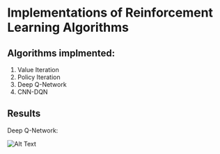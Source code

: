 # Implementations of Reinforcement Learning Algorithms

## Algorithms  implmented:

1. Value Iteration
2. Policy Iteration
3. Deep Q-Network
4. CNN-DQN

## Results

Deep Q-Network:

![Alt Text](https://media.giphy.com/media/SsxU9UVuMRixrbMaLT/giphy.gif)
